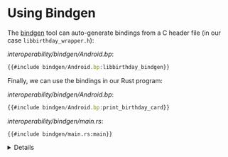 # Using Bindgen

The [bindgen](https://rust-lang.github.io/rust-bindgen/introduction.html) tool
can auto-generate bindings from a C header file (in our case `libbirthday_wrapper.h`):


_interoperability/bindgen/Android.bp_:

```javascript
{{#include bindgen/Android.bp:libbirthday_bindgen}}
```

Finally, we can use the bindings in our Rust program:

_interoperability/bindgen/Android.bp_:

```javascript
{{#include bindgen/Android.bp:print_birthday_card}}
```

_interoperability/bindgen/main.rs_:

```rust,compile_fail
{{#include bindgen/main.rs:main}}
```

<details>

- The Android build rules will automatically call `bindgen` for you behind the
  scenes.

- Notice that the Rust code in `main` is still hard to write. It is good
  practice to encapsulate the output of `bindgen` in a Rust library which
  exposes a safe interface to caller.

</details>
